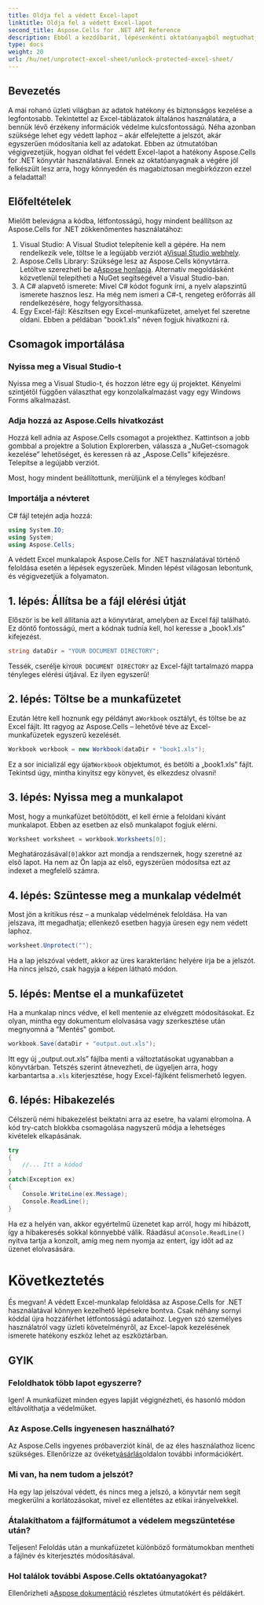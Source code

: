 ```yaml
---
title: Oldja fel a védett Excel-lapot
linktitle: Oldja fel a védett Excel-lapot
second_title: Aspose.Cells for .NET API Reference
description: Ebből a kezdőbarát, lépésenkénti oktatóanyagból megtudhatja, hogyan oldhatja fel a védett Excel-lapok zárolását az Aspose.Cells for .NET használatával.
type: docs
weight: 20
url: /hu/net/unprotect-excel-sheet/unlock-protected-excel-sheet/
---
```

## Bevezetés

A mai rohanó üzleti világban az adatok hatékony és biztonságos kezelése a legfontosabb. Tekintettel az Excel-táblázatok általános használatára, a bennük lévő érzékeny információk védelme kulcsfontosságú. Néha azonban szüksége lehet egy védett laphoz – akár elfelejtette a jelszót, akár egyszerűen módosítania kell az adatokat. Ebben az útmutatóban végigvezetjük, hogyan oldhat fel védett Excel-lapot a hatékony Aspose.Cells for .NET könyvtár használatával. Ennek az oktatóanyagnak a végére jól felkészült lesz arra, hogy könnyedén és magabiztosan megbirkózzon ezzel a feladattal!

## Előfeltételek

Mielőtt belevágna a kódba, létfontosságú, hogy mindent beállítson az Aspose.Cells for .NET zökkenőmentes használatához:

1.  Visual Studio: A Visual Studiot telepítenie kell a gépére. Ha nem rendelkezik vele, töltse le a legújabb verziót a[Visual Studio webhely](https://visualstudio.microsoft.com/downloads/).
2. Aspose.Cells Library: Szüksége lesz az Aspose.Cells könyvtárra. Letöltve szerezheti be a[Aspose honlapja](https://releases.aspose.com/cells/net/). Alternatív megoldásként közvetlenül telepítheti a NuGet segítségével a Visual Studio-ban.
3. A C# alapvető ismerete: Mivel C# kódot fogunk írni, a nyelv alapszintű ismerete hasznos lesz. Ha még nem ismeri a C#-t, rengeteg erőforrás áll rendelkezésére, hogy felgyorsíthassa.
4. Egy Excel-fájl: Készítsen egy Excel-munkafüzetet, amelyet fel szeretne oldani. Ebben a példában "book1.xls" néven fogjuk hivatkozni rá.

## Csomagok importálása

### Nyissa meg a Visual Studio-t

Nyissa meg a Visual Studio-t, és hozzon létre egy új projektet. Kényelmi szintjétől függően választhat egy konzolalkalmazást vagy egy Windows Forms alkalmazást.

### Adja hozzá az Aspose.Cells hivatkozást

Hozzá kell adnia az Aspose.Cells csomagot a projekthez. Kattintson a jobb gombbal a projektre a Solution Explorerben, válassza a „NuGet-csomagok kezelése” lehetőséget, és keressen rá az „Aspose.Cells” kifejezésre. Telepítse a legújabb verziót.

Most, hogy mindent beállítottunk, merüljünk el a tényleges kódban!

### Importálja a névteret

C# fájl tetején adja hozzá:

```csharp
using System.IO;
using System;
using Aspose.Cells;
```

A védett Excel munkalapok Aspose.Cells for .NET használatával történő feloldása esetén a lépések egyszerűek. Minden lépést világosan lebontunk, és végigvezetjük a folyamaton.

## 1. lépés: Állítsa be a fájl elérési útját

Először is be kell állítania azt a könyvtárat, amelyben az Excel fájl található. Ez döntő fontosságú, mert a kódnak tudnia kell, hol keresse a „book1.xls” kifejezést.

```csharp
string dataDir = "YOUR DOCUMENT DIRECTORY";
```
 Tessék, cserélje ki`YOUR DOCUMENT DIRECTORY` az Excel-fájlt tartalmazó mappa tényleges elérési útjával. Ez ilyen egyszerű!

## 2. lépés: Töltse be a munkafüzetet

 Ezután létre kell hoznunk egy példányt a`Workbook` osztályt, és töltse be az Excel fájlt. Itt ragyog az Aspose.Cells – lehetővé téve az Excel-munkafüzetek egyszerű kezelését.

```csharp
Workbook workbook = new Workbook(dataDir + "book1.xls");
```
 Ez a sor inicializál egy újat`Workbook` objektumot, és betölti a „book1.xls” fájlt. Tekintsd úgy, mintha kinyitsz egy könyvet, és elkezdesz olvasni!

## 3. lépés: Nyissa meg a munkalapot

Most, hogy a munkafüzet betöltődött, el kell érnie a feloldani kívánt munkalapot. Ebben az esetben az első munkalapot fogjuk elérni.

```csharp
Worksheet worksheet = workbook.Worksheets[0];
```
 Meghatározásával`[0]`akkor azt mondja a rendszernek, hogy szeretné az első lapot. Ha nem az Ön lapja az első, egyszerűen módosítsa ezt az indexet a megfelelő számra.

## 4. lépés: Szüntesse meg a munkalap védelmét

Most jön a kritikus rész – a munkalap védelmének feloldása. Ha van jelszava, itt megadhatja; ellenkező esetben hagyja üresen egy nem védett laphoz.

```csharp
worksheet.Unprotect("");
```
Ha a lap jelszóval védett, akkor az üres karakterlánc helyére írja be a jelszót. Ha nincs jelszó, csak hagyja a képen látható módon.

## 5. lépés: Mentse el a munkafüzetet

Ha a munkalap nincs védve, el kell mentenie az elvégzett módosításokat. Ez olyan, mintha egy dokumentum elolvasása vagy szerkesztése után megnyomná a "Mentés" gombot.

```csharp
workbook.Save(dataDir + "output.out.xls");
```
 Itt egy új „output.out.xls” fájlba menti a változtatásokat ugyanabban a könyvtárban. Tetszés szerint átnevezheti, de ügyeljen arra, hogy karbantartsa a`.xls` kiterjesztése, hogy Excel-fájlként felismerhető legyen.

## 6. lépés: Hibakezelés

Célszerű némi hibakezelést beiktatni arra az esetre, ha valami elromolna. A kód try-catch blokkba csomagolása nagyszerű módja a lehetséges kivételek elkapásának.

```csharp
try
{
    //... Itt a kódod
}
catch(Exception ex)
{
    Console.WriteLine(ex.Message);
    Console.ReadLine();
}
```
 Ha ez a helyén van, akkor egyértelmű üzenetet kap arról, hogy mi hibázott, így a hibakeresés sokkal könnyebbé válik. Ráadásul a`Console.ReadLine()` nyitva tartja a konzolt, amíg meg nem nyomja az entert, így időt ad az üzenet elolvasására.

# Következtetés

És megvan! A védett Excel-munkalap feloldása az Aspose.Cells for .NET használatával könnyen kezelhető lépésekre bontva. Csak néhány sornyi kóddal újra hozzáférhet létfontosságú adataihoz. Legyen szó személyes használatról vagy üzleti követelményről, az Excel-lapok kezelésének ismerete hatékony eszköz lehet az eszköztárban. 

## GYIK

### Feloldhatok több lapot egyszerre?
Igen! A munkafüzet minden egyes lapját végignézheti, és hasonló módon eltávolíthatja a védelmüket.

### Az Aspose.Cells ingyenesen használható?
 Az Aspose.Cells ingyenes próbaverziót kínál, de az éles használathoz licenc szükséges. Ellenőrizze az övéket[vásárlás](https://purchase.aspose.com/buy)oldalon további információkért.

### Mi van, ha nem tudom a jelszót?
Ha egy lap jelszóval védett, és nincs meg a jelszó, a könyvtár nem segít megkerülni a korlátozásokat, mivel ez ellentétes az etikai irányelvekkel.

### Átalakíthatom a fájlformátumot a védelem megszüntetése után?
Teljesen! Feloldás után a munkafüzetet különböző formátumokban mentheti a fájlnév és kiterjesztés módosításával.

### Hol találok további Aspose.Cells oktatóanyagokat?
 Ellenőrizheti a[Aspose dokumentáció](https://reference.aspose.com/cells/net/) részletes útmutatókért és példákért.